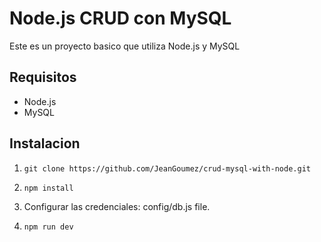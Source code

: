 Node.js CRUD con MySQL
======================

Este es un proyecto basico que utiliza Node.js y MySQL

Requisitos
----------
*   Node.js 
*   MySQL

Instalacion
-----------

1. `git clone https://github.com/JeanGoumez/crud-mysql-with-node.git`
  
2. `npm install`

3. Configurar las credenciales:
   config/db.js file. 

4. `npm run dev`
